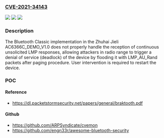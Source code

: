 ### [CVE-2021-34143](https://cve.mitre.org/cgi-bin/cvename.cgi?name=CVE-2021-34143)
![](https://img.shields.io/static/v1?label=Product&message=n%2Fa&color=blue)
![](https://img.shields.io/static/v1?label=Version&message=n%2Fa&color=blue)
![](https://img.shields.io/static/v1?label=Vulnerability&message=n%2Fa&color=brighgreen)

### Description

The Bluetooth Classic implementation in the Zhuhai Jieli AC6366C_DEMO_V1.0 does not properly handle the reception of continuous unsolicited LMP responses, allowing attackers in radio range to trigger a denial of service (deadlock) of the device by flooding it with LMP_AU_Rand packets after paging procedure. User intervention is required to restart the device.

### POC

#### Reference
- https://dl.packetstormsecurity.net/papers/general/braktooth.pdf

#### Github
- https://github.com/ARPSyndicate/cvemon
- https://github.com/engn33r/awesome-bluetooth-security


